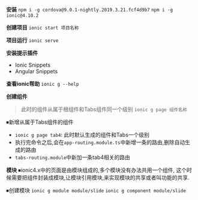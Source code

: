 **安装**
`npm i -g cordova@9.0.1-nightly.2019.3.21.fcf4d9b7`
`npm i -g ionic@4.10.2`

**创建项目**
`ionic start 项目名称`

**项目运行**
`ionic serve`

**安装提示插件**
+ Ionic Snippets
+ Angular Snippets

**查看ionic帮助**
`ionic g --help`

**创建组件**
> 此时的组件从属于根组件和Tabs组件同一个级别
`ionic g page 组件名称`

⏹新增从属于Tabs组件的组件
+ `ionic g page tab4`: 此时默认生成的组件和Tabs一个级别
+ 执行完命令之后,会在`app-routing.module.ts`中新增一条的路由,删除自动生成的路由
+ `tabs-routing.module`中新加一条tab4相关的路由

**模块**
⏹ionic4.x中的页面是由模块组成的,多个模块没有办法共用一个组件,
这个时候需要把组件封装成模块,让模块引用模块,来实现模块的共享或者叫功能的共享.

⏹创建模块
`ionic g module module/slide`
`ionic g component module/slide`




